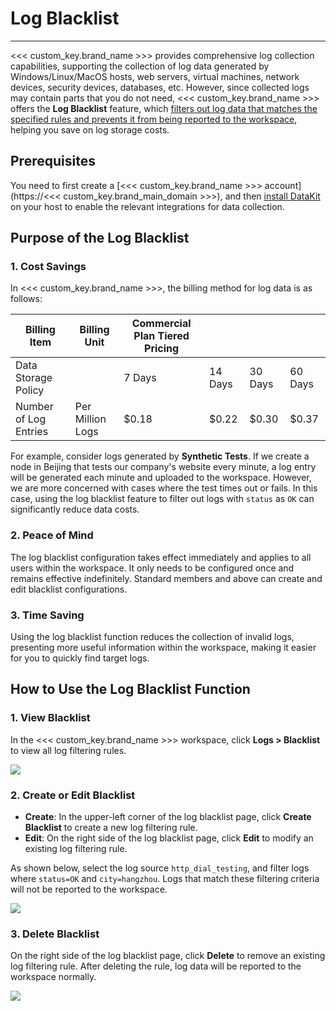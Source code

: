 # Log Blacklist
---

<<< custom_key.brand_name >>> provides comprehensive log collection capabilities, supporting the collection of log data generated by Windows/Linux/MacOS hosts, web servers, virtual machines, network devices, security devices, databases, etc. However, since collected logs may contain parts that you do not need, <<< custom_key.brand_name >>> offers the **Log Blacklist** feature, which <u>filters out log data that matches the specified rules and prevents it from being reported to the workspace</u>, helping you save on log storage costs.

## Prerequisites

You need to first create a [<<< custom_key.brand_name >>> account](https://<<< custom_key.brand_main_domain >>>), and then [install DataKit](../../datakit/datakit-install.md) on your host to enable the relevant integrations for data collection.

## Purpose of the Log Blacklist

### 1. Cost Savings

In <<< custom_key.brand_name >>>, the billing method for log data is as follows:

| **Billing Item** | **Billing Unit** | **Commercial Plan Tiered Pricing** |  |  |  |
| --- | --- | --- | --- | --- | --- |
| Data Storage Policy |  | 7 Days | 14 Days | 30 Days | 60 Days |
| Number of Log Entries | Per Million Logs | $0.18 | $0.22 | $0.30 | $0.37 |

For example, consider logs generated by **Synthetic Tests**. If we create a node in Beijing that tests our company's website every minute, a log entry will be generated each minute and uploaded to the workspace. However, we are more concerned with cases where the test times out or fails. In this case, using the log blacklist feature to filter out logs with `status` as `OK` can significantly reduce data costs.

### 2. Peace of Mind

The log blacklist configuration takes effect immediately and applies to all users within the workspace. It only needs to be configured once and remains effective indefinitely. Standard members and above can create and edit blacklist configurations.

### 3. Time Saving

Using the log blacklist function reduces the collection of invalid logs, presenting more useful information within the workspace, making it easier for you to quickly find target logs.

## How to Use the Log Blacklist Function

### 1. View Blacklist

In the <<< custom_key.brand_name >>> workspace, click **Logs > Blacklist** to view all log filtering rules.

![](../img/5.logs_blacklist_1.png)

### 2. Create or Edit Blacklist

- **Create**: In the upper-left corner of the log blacklist page, click **Create Blacklist** to create a new log filtering rule.
- **Edit**: On the right side of the log blacklist page, click **Edit** to modify an existing log filtering rule.

As shown below, select the log source `http_dial_testing`, and filter logs where `status=OK` and `city=hangzhou`. Logs that match these filtering criteria will not be reported to the workspace.

![](../img/5.logs_blacklist_2.png)

### 3. Delete Blacklist

On the right side of the log blacklist page, click **Delete** to remove an existing log filtering rule. After deleting the rule, log data will be reported to the workspace normally.

![](../img/5.logs_blacklist_3.png)